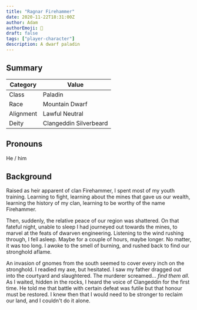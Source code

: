 ```yaml
---
title: "Ragnar Firehammer"
date: 2020-11-22T18:31:00Z
author: Adam
authorEmoji: 👼
draft: false
tags: ["player-character"]
description: A dwarf paladin
---
```


## Summary
| Category  | Value                        |
| --------- | ---------------------------- |
| Class     | Paladin                      |
| Race      | Mountain Dwarf               | 
| Alignment | Lawful Neutral               |
| Deity     | Clangeddin Silverbeard       |

## Pronouns
He / him

## Background
Raised as heir apparent of clan Firehammer, I spent most of my youth training. Learning to fight, learning about the mines that gave us our wealth, learning the history of my clan, learning to be worthy of the name Firehammer. 

Then, suddenly, the relative peace of our region was shattered. On that fateful night, unable to sleep I had journeyed out towards the mines, to marvel at the feats of dwarven engineering. Listening to the wind rushing through, I fell asleep. Maybe for a couple of hours, maybe longer. No matter, it was too long. I awoke to the smell of burning, and rushed back to find our stronghold aflame. 

An invasion of gnomes from the south seemed to cover every inch on the stronghold. I readied my axe, but hesitated. I saw my father dragged out into the courtyard and slaughtered. The murderer screamed... _find them all_. As I waited, hidden in the rocks, I heard the voice of Clangeddin for the first time. He told me that battle with certain defeat was futile but that honour must be restored. I knew then that I would need to be stronger to reclaim our land, and I couldn't do it alone.